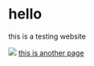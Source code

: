 # hello

this is a testing website

![](https://github.com/dujinhuachinaeddie/Pr0jec7-T0llic/raw/master/222222.png)
[this is another page](https://github.com/dujinhuachinaeddie/Pr0jec7-T0llic)